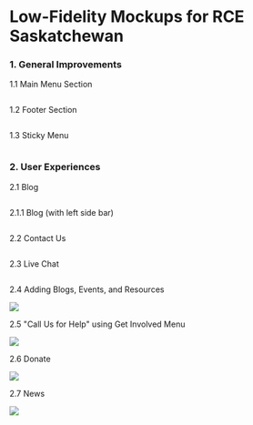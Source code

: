 # Low-Fidelity Mockups for RCE Saskatchewan

### 1.  General Improvements

1.1 Main Menu Section

![]()

1.2 Footer Section

![]()

1.3 Sticky Menu

![]()


### 2.  User Experiences

2.1 Blog

![]()

2.1.1 Blog (with left side bar)

![]()

2.2 Contact Us

![]()

2.3 Live Chat

![]()

2.4 Adding Blogs, Events, and Resources

![](https://github.com/milinpatel13298/group-b-people-centred-design/blob/master/images/1.4.8-add-resources.png)

2.5 "Call Us for Help" using Get Involved Menu

![](https://github.com/milinpatel13298/group-b-people-centred-design/blob/master/images/1.4.9-contact-us.png)

2.6 Donate

![](https://github.com/milinpatel13298/group-b-people-centred-design/blob/master/images/1.4.10-donate.png)

2.7 News

![](https://github.com/milinpatel13298/group-b-people-centred-design/blob/master/images/1.4.11-news.png)
